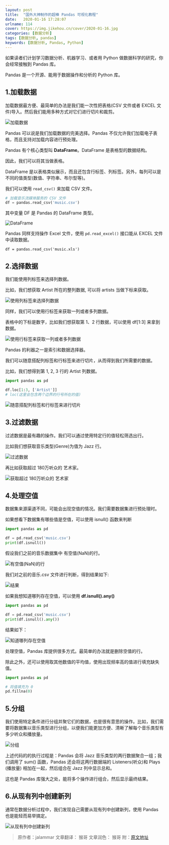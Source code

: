 ```yaml
---
layout: post
title:  "国外大神制作的超棒 Pandas 可视化教程"
date:   2020-01-16 17:28:07
urlname: 114
cover: https://img.jikehou.cn/cover/2020-01-16.jpg
categories: [数据分析]
tags: [数据分析, pandas]
keywords: [数据分析, Pandas, Python]
---
```

如果读者们计划学习数据分析、机器学习、或者用 Python 做数据科学的研究，你会经常接触到 Pandas 库。

Pandas 是一个开源、能用于数据操作和分析的 Python 库。
<!-- more -->
## 1.加载数据

加载数据最方便、最简单的办法是我们能一次性把表格(CSV 文件或者 EXCEL 文件)导入。然后我们能用多种方式对它们进行切片和裁剪。

![加载数据](https://img.jikehou.cn/img/20200116_1.jpg)

Pandas 可以说是我们加载数据的完美选择。Pandas 不仅允许我们加载电子表格，而且支持对加载内容进行预处理。

Pandas 有个核心类型叫 **DataFrame**。DataFrame 是表格型的数据结构。

因此，我们可以将其当做表格。

DataFrame 是以表格类似展示，而且还包含行标签、列标签。另外，每列可以是不同的值类型(数值、字符串、布尔型等)。

我们可以使用 `read_csv()` 来加载 CSV 文件。

```python
# 加载音乐流媒体服务的 CSV 文件
df = pandas.read_csv('music.csv')
```

其中变量 DF 是 Pandas 的 DataFrame 类型。

![DataFrame](https://img.jikehou.cn/img/20200116_2.jpg)

Pandas 同样支持操作 Excel 文件，使用 `pd.read_excel()` 接口能从 EXCEL 文件中读取数据。

```
df = pandas.read_csv('music.xls')
```

## 2.选择数据

我们能使用列标签来选择列数据。

比如，我们想获取 Artist 所在的整列数据, 可以将 artists 当做下标来获取。

![使用列标签来选择列数据](https://img.jikehou.cn/img/20200116_3.jpg)

同样，我们可以使用行标签来获取一列或者多列数据。

表格中的下标是数字，比如我们想获取第 1、2 行数据，可以使用 df[1:3] 来拿到数据。

![使用行标签来获取一列或者多列数据](https://img.jikehou.cn/img/20200116_4.jpg)

Pandas 的利器之一是索引和数据选择器。

我们可以随意搭配列标签和行标签来进行切片，从而得到我们所需要的数据。

比如，我们想得到第 1, 2, 3 行的 Artist 列数据。

```python
import pandas as pd

df.loc[1:3, ['Artist']]
# loc(这里会包含两个边界的行号所在的值)
```

![随意搭配列标签和行标签来进行切片](https://img.jikehou.cn/img/20200116_5.jpg)


## 3.过滤数据

过滤数据是最有趣的操作。我们可以通过使用特定行的值轻松筛选出行。

比如我们想获取音乐类型(Genre)为值为 Jazz 行。

![过滤数据](https://img.jikehou.cn/img/20200116_6.jpg)

再比如获取超过 180万听众的 艺术家。

![获取超过 180万听众的 艺术家](https://img.jikehou.cn/img/20200116_7.jpg)


## 4.处理空值

数据集来源渠道不同，可能会出现空值的情况。我们需要数据集进行预处理时。

如果想看下数据集有哪些值是空值，可以使用 isnull() 函数来判断

```python
import pandas as pd

df = pd.read_csv('music.csv')
print(df.isnull())
```

假设我们之前的音乐数据集中 有空值(NaN)的行。

![有空值(NaN)的行](https://img.jikehou.cn/img/20200116_8.jpg)

我们对之前的音乐.csv 文件进行判断，得到结果如下:

![结果](https://img.jikehou.cn/img/20200116_9.jpg)

如果我想知道哪列存在空值，可以使用 **df.isnull().any()**

```python
import pandas as pd

df = pd.read_csv('music.csv')
print(df.isnull().any())
```

结果如下：

![知道哪列存在空值](https://img.jikehou.cn/img/20200116_10.jpg)

处理空值，Pandas 库提供很多方式。最简单的办法就是删除空值的行。


除此之外，还可以使用取其他数值的平均值，使用出现频率高的值进行填充缺失值。

```python
import pandas as pd

# 将值填充为 0
pd.fillna(0)
```

## 5.分组

我们使用特定条件进行分组并聚它们的数据，也是很有意思的操作。比如，我们需要将数据集以音乐类型进行分组，以便我们能更加方便、清晰了解每个音乐类型有多少听众和播放量。

![分组](https://img.jikehou.cn/img/20200116_11.jpg)


上述代码的的执行过程是：Pandas 会将 Jazz 音乐类型的两行数据聚合一组；我们调用了 sum() 函数，Pandas 还会将这两行数据端的 Listeners(听众)和 Plays (播放量) 相加在一起，然后组合在 Jazz 列中显示总和。

这也是 Pandas 库强大之处，能将多个操作进行组合，然后显示最终结果。

## 6.从现有列中创建新列

通常在数据分析过程中，我们发现自己需要从现有列中创建新列，使用 Pandas 也是能轻而易举搞定。

![从现有列中创建新列](https://img.jikehou.cn/img/20200116_12.jpg)


> 原作者：jalammar
> 文章翻译： 猴哥 
> 文章润色： 猴哥
> 附：[原文地址](https://jalammar.github.io/gentle-visual-intro-to-data-analysis-python-pandas/)